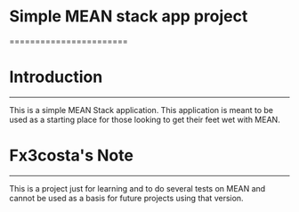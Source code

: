 # Simple MEAN stack app project
=======================
# Introduction
------------
This is a simple MEAN Stack application. This application is meant to be used as a starting place for those
looking to get their feet wet with MEAN.

# Fx3costa's Note
---------------------------
This is a project just for learning and to do several tests on MEAN and cannot
be used as a basis for future projects using that version.

